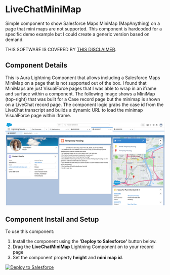 # LiveChatMiniMap
Simple component to show Salesforce Maps MiniMap (MapAnything) on a page that mini maps are not supported. This component is hardcoded for a specific demo example but I could create a generic version based on demand.

THIS SOFTWARE IS COVERED BY [THIS DISCLAIMER](https://raw.githubusercontent.com/thedges/Disclaimer/master/disclaimer.txt).

## Component Details
This is Aura Lightning Component that allows including a Salesforce Maps MiniMap on a page that is not supported out of the box. I found that MiniMaps are just VisualForce pages that I was able to wrap in an iframe and surface within a component. The following image shows a MiniMap (top-right) that was built for a Case record page but the minimap is shown on a LiveChat record page. The component logic grabs the case id from the LiveChat transcript and builds a dynamic URL to load the minimap VisualForce page within iframe. 

![alt text](https://github.com/thedges/LiveChatMiniMap/blob/master/LiveChatMiniMap.png "Sample Image")

## Component Install and Setup

To use this component:
1. Install the component using the **'Deploy to Salesforce'** button below.
2. Drag the **LiveChatMiniMap** Lightning Component on to your record page
3. Set the component property **height** and **mini map id**.

<a href="https://githubsfdeploy.herokuapp.com">
  <img alt="Deploy to Salesforce"
       src="https://raw.githubusercontent.com/afawcett/githubsfdeploy/master/deploy.png">
</a>
